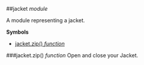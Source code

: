 <a name="module_jacket"></a>
##jacket *module*

A module representing a jacket.

  
**Symbols**  
  * [jacket.zip() *function*](#module_jacket#zip)

<a name="module_jacket#zip"></a>
###jacket.zip() *function*
Open and close your Jacket.

